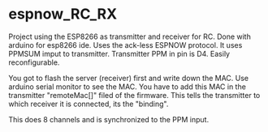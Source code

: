 # espnow_RC_RX

Project using the ESP8266 as transmitter and receiver for RC. Done with arduino for esp8266 ide. Uses the ack-less ESPNOW protocol. It uses PPMSUM imput to transmitter. Transmitter PPM in pin is D4. Easily reconfigurable. 

You got to flash the server (receiver) first and write down the MAC. Use arduino serial monitor to see the MAC. You have to add this MAC in the transmitter "remoteMac[]" filed of the firmware. This tells the transmitter to which receiver it is connected, its the "binding".

This does 8 channels and is synchronized to the PPM input.